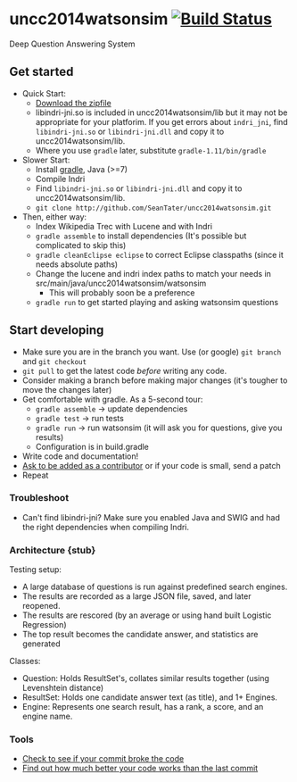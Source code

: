 uncc2014watsonsim [![Build Status](https://travis-ci.org/SeanTater/uncc2014watsonsim.png?branch=master)](https://travis-ci.org/SeanTater/uncc2014watsonsim)
======

Deep Question Answering System

## Get started

- Quick Start:
  - [Download the zipfile](https://googledrive.com/host/0B8wOEC5-v5lXUUllV2stSGRRYTA/watsonsim-quickstart-0.1.1.zip)
  - libindri-jni.so is included in uncc2014watsonsim/lib but it may not be appropriate for your platforim. If you get errors about `indri_jni`, find `libindri-jni.so` or `libindri-jni.dll` and copy it to uncc2014watsonsim/lib.
  - Where you use `gradle` later, substitute `gradle-1.11/bin/gradle`
- Slower Start:
  - Install [gradle](http://gradle.org), Java (>=7)
  - Compile Indri
  - Find `libindri-jni.so` or `libindri-jni.dll` and copy it to uncc2014watsonsim/lib.
  - `git clone http://github.com/SeanTater/uncc2014watsonsim.git`
- Then, either way:
  - Index Wikipedia Trec with Lucene and with Indri
  - `gradle assemble` to install dependencies (It's possible but complicated to skip this)
  - `gradle cleanEclipse eclipse` to correct Eclipse classpaths (since it needs absolute paths)
  - Change the lucene and indri index paths to match your needs in src/main/java/uncc2014watsonsim/watsonsim
    - This will probably soon be a preference
  - `gradle run` to get started playing and asking watsonsim questions

## Start developing

- Make sure you are in the branch you want. Use (or google) `git branch` and `git checkout`
- `git pull` to get the latest code _before_ writing any code.
- Consider making a branch before making major changes (it's tougher to move the changes later)
- Get comfortable with gradle. As a 5-second tour:
  - `gradle assemble` -> update dependencies
  - `gradle test` -> run tests
  - `gradle run` -> run watsonsim (it will ask you for questions, give you results)
  - Configuration is in build.gradle
- Write code and documentation!
- [Ask to be added as a contributor](stgallag@gmail.com) or if your code is small, send a patch
- Repeat

### Troubleshoot
- Can't find libindri-jni? Make sure you enabled Java and SWIG and had the right dependencies when compiling Indri.

### Architecture {stub}
Testing setup:
- A large database of questions is run against predefined search engines.
- The results are recorded as a large JSON file, saved, and later reopened.
- The results are rescored (by an average or using hand built Logistic Regression)
- The top result becomes the candidate answer, and statistics are generated

Classes:
- Question: Holds ResultSet's, collates similar results together (using Levenshtein distance)
- ResultSet: Holds one candidate answer text (as title), and 1+ Engines.
- Engine: Represents one search result, has a rank, a score, and an engine name.

### Tools

- [Check to see if your commit broke the code](https://travis-ci.org/SeanTater/uncc2014watsonsim)
- [Find out how much better your code works than the last commit](http://watsonsim.herokuapp.com/runs)
